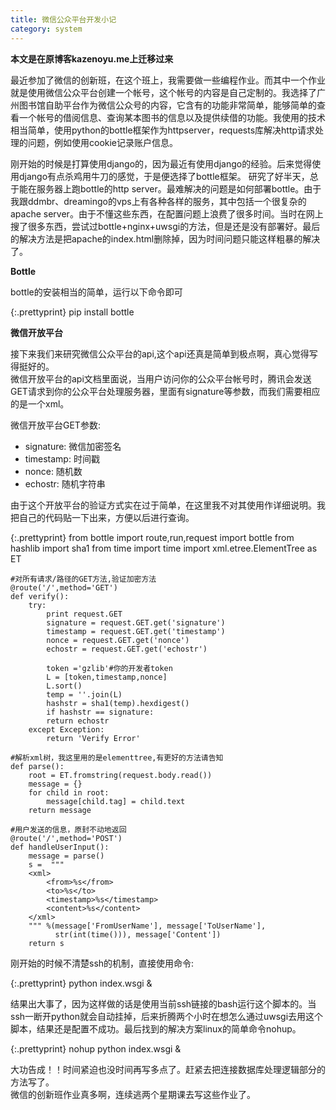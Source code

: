 ```yaml
---
title: 微信公众平台开发小记
category: system
---
```


**本文是在原博客kazenoyu.me上迁移过来**

最近参加了微信的创新班，在这个班上，我需要做一些编程作业。而其中一个作业就是使用微信公众平台创建一个帐号，这个帐号的内容是自己定制的。我选择了广州图书馆自助平台作为微信公众号的内容，它含有的功能非常简单，能够简单的查看一个帐号的借阅信息、查询某本图书的信息以及提供续借的功能。我使用的技术相当简单，使用python的bottle框架作为httpserver，requests库解决http请求处理的问题，例如使用cookie记录账户信息。

刚开始的时候是打算使用django的，因为最近有使用django的经验。后来觉得使用django有点杀鸡用牛刀的感觉，于是便选择了bottle框架。
研究了好半天，总于能在服务器上跑bottle的http server。最难解决的问题是如何部署bottle。由于我跟ddmbr、dreamingo的vps上有各种各样的服务，其中包括一个很复杂的apache server。由于不懂这些东西，在配置问题上浪费了很多时间。当时在网上搜了很多东西，尝试过bottle+nginx+uwsgi的方法，但是还是没有部署好。最后的解决方法是把apache的index.html删除掉，因为时间问题只能这样粗暴的解决了。

**Bottle**

bottle的安装相当的简单，运行以下命令即可

{:.prettyprint}
    pip install bottle



**微信开放平台**

接下来我们来研究微信公众平台的api,这个api还真是简单到极点啊，真心觉得写得挺好的。  
微信开放平台的api文档里面说，当用户访问你的公众平台帐号时，腾讯会发送GET请求到你的公众平台处理服务器，里面有signature等参数，而我们需要相应的是一个xml。

微信开放平台GET参数:
* signature: 微信加密签名
* timestamp: 时间戳
* nonce: 随机数
* echostr: 随机字符串

由于这个开放平台的验证方式实在过于简单，在这里我不对其使用作详细说明。我把自己的代码贴一下出来，方便以后进行查询。

{:.prettyprint}
    from bottle import route,run,request
    import bottle
    from hashlib import sha1
    from time import time
    import xml.etree.ElementTree as ET

    #对所有请求/路径的GET方法,验证加密方法
    @route('/',method='GET')
    def verify():
        try:
            print request.GET
            signature = request.GET.get('signature')
            timestamp = request.GET.get('timestamp')
            nonce = request.GET.get('nonce')
            echostr = request.GET.get('echostr')
            
            token ='gzlib'#你的开发者token
            L = [token,timestamp,nonce]
            L.sort()
            temp = ''.join(L)
            hashstr = sha1(temp).hexdigest()
            if hashstr == signature:
            return echostr
        except Exception:
            return 'Verify Error'

    #解析xml树，我这里用的是elementtree,有更好的方法请告知
    def parse():
        root = ET.fromstring(request.body.read())
        message = {}
        for child in root:
            message[child.tag] = child.text
        return message

    #用户发送的信息，原封不动地返回
    @route('/',method='POST')
    def handleUserInput():
        message = parse()
        s =  """
        <xml>
            <from>%s</from>
            <to>%s</to>
            <timestamp>%s</timestamp>
            <content>%s</content>
        </xml>
        """ %(message['FromUserName'], message['ToUserName'],
              str(int(time())), message['Content'])
        return s

刚开始的时候不清楚ssh的机制，直接使用命令:

{:.prettyprint}
    python index.wsgi &
    
结果出大事了，因为这样做的话是使用当前ssh链接的bash运行这个脚本的。当ssh一断开python就会自动挂掉，后来折腾两个小时在想怎么通过uwsgi去用这个脚本，结果还是配置不成功。最后找到的解决方案linux的简单命令nohup。

{:.prettyprint}
    nohup python index.wsgi &
    
大功告成！！时间紧迫也没时间再写多点了。赶紧去把连接数据库处理逻辑部分的方法写了。  
微信的创新班作业真多啊，连续逃两个星期课去写这些作业了。

